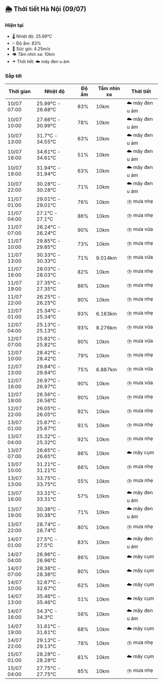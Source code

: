 ## 🌦️ Thời tiết Hà Nội (09/07)

### Hiện tại

- 🌡️ Nhiệt độ: 25.99℃
- 💦 Độ ẩm: 83%
- 💨 Sức gió: 4.25m/s
- 👁️ Tầm nhìn xa: 10km
- ☂️ Thời tiết: ☁️ mây đen u ám

### Sắp tới

| Thời gian | Nhiệt độ | Độ ẩm | Tầm nhìn xa | Thời tiết |
| --- | --- | --- | --- | --- |
| 10/07 07:00 | 25.99℃ - 26.68℃ | 83% | 10km | ☁️ mây đen u ám |
| 10/07 10:00 | 27.66℃ - 30.99℃ | 78% | 10km | ☁️ mây đen u ám |
| 10/07 13:00 | 31.7℃ - 34.55℃ | 63% | 10km | ☁️ mây đen u ám |
| 10/07 16:00 | 34.61℃ - 34.61℃ | 51% | 10km | ☁️ mây đen u ám |
| 10/07 19:00 | 31.94℃ - 31.94℃ | 63% | 10km | ☁️ mây đen u ám |
| 10/07 22:00 | 30.28℃ - 30.28℃ | 71% | 10km | ☁️ mây đen u ám |
| 11/07 01:00 | 29.01℃ - 29.01℃ | 76% | 10km | ⛈️ mưa nhẹ |
| 11/07 04:00 | 27.1℃ - 27.1℃ | 86% | 10km | ⛈️ mưa nhẹ |
| 11/07 07:00 | 26.24℃ - 26.24℃ | 90% | 10km | ⛈️ mưa vừa |
| 11/07 10:00 | 29.85℃ - 29.85℃ | 73% | 10km | ⛈️ mưa nhẹ |
| 11/07 13:00 | 30.33℃ - 30.33℃ | 71% | 9.014km | ⛈️ mưa vừa |
| 11/07 16:00 | 28.03℃ - 28.03℃ | 82% | 10km | ⛈️ mưa nhẹ |
| 11/07 19:00 | 27.35℃ - 27.35℃ | 86% | 10km | ⛈️ mưa nhẹ |
| 11/07 22:00 | 26.25℃ - 26.25℃ | 90% | 10km | ⛈️ mưa nhẹ |
| 12/07 01:00 | 25.34℃ - 25.34℃ | 93% | 6.163km | ⛈️ mưa nhẹ |
| 12/07 04:00 | 25.13℃ - 25.13℃ | 93% | 8.276km | ⛈️ mưa vừa |
| 12/07 07:00 | 25.82℃ - 25.82℃ | 90% | 10km | ⛈️ mưa vừa |
| 12/07 10:00 | 28.42℃ - 28.42℃ | 79% | 10km | ⛈️ mưa nhẹ |
| 12/07 13:00 | 29.84℃ - 29.84℃ | 75% | 6.887km | ⛈️ mưa vừa |
| 12/07 16:00 | 26.97℃ - 26.97℃ | 90% | 10km | ⛈️ mưa vừa |
| 12/07 19:00 | 26.56℃ - 26.56℃ | 90% | 10km | ⛈️ mưa nhẹ |
| 12/07 22:00 | 26.05℃ - 26.05℃ | 92% | 10km | ⛈️ mưa nhẹ |
| 13/07 01:00 | 25.67℃ - 25.67℃ | 91% | 10km | ⛈️ mưa nhẹ |
| 13/07 04:00 | 25.32℃ - 25.32℃ | 92% | 10km | ⛈️ mưa nhẹ |
| 13/07 07:00 | 26.65℃ - 26.65℃ | 86% | 10km | ☁️ mây cụm |
| 13/07 10:00 | 31.21℃ - 31.21℃ | 66% | 10km | ⛈️ mưa nhẹ |
| 13/07 13:00 | 33.75℃ - 33.75℃ | 55% | 10km | ⛈️ mưa nhẹ |
| 13/07 16:00 | 33.31℃ - 33.31℃ | 57% | 10km | ☁️ mây đen u ám |
| 13/07 19:00 | 30.38℃ - 30.38℃ | 71% | 10km | ☁️ mây đen u ám |
| 13/07 22:00 | 28.74℃ - 28.74℃ | 80% | 10km | ⛈️ mưa nhẹ |
| 14/07 01:00 | 27.5℃ - 27.5℃ | 83% | 10km | ☁️ mây đen u ám |
| 14/07 04:00 | 26.96℃ - 26.96℃ | 86% | 10km | ☁️ mây cụm |
| 14/07 07:00 | 28.38℃ - 28.38℃ | 80% | 10km | ☁️ mây cụm |
| 14/07 10:00 | 32.67℃ - 32.67℃ | 62% | 10km | ☁️ mây cụm |
| 14/07 13:00 | 35.46℃ - 35.46℃ | 51% | 10km | ☁️ mây cụm |
| 14/07 16:00 | 34.3℃ - 34.3℃ | 56% | 10km | ☁️ mây đen u ám |
| 14/07 19:00 | 31.61℃ - 31.61℃ | 68% | 10km | ☁️ mây cụm |
| 14/07 22:00 | 29.13℃ - 29.13℃ | 78% | 10km | ⛈️ mưa nhẹ |
| 15/07 01:00 | 28.28℃ - 28.28℃ | 81% | 10km | ☁️ mây cụm |
| 15/07 04:00 | 27.75℃ - 27.75℃ | 85% | 10km | ⛈️ mưa nhẹ |
